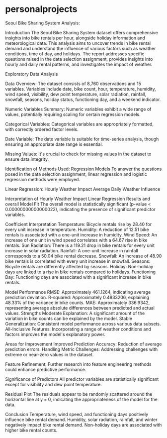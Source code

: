 # personalprojects

Seoul Bike Sharing System Analysis:

Introduction
The Seoul Bike Sharing System dataset offers comprehensive insights into bike rentals per hour, alongside holiday information and meteorological data. This analysis aims to uncover trends in bike rental demand and understand the influence of various factors such as weather conditions, time of day, and holidays. The report addresses specific questions raised in the data selection assignment, provides insights into hourly and daily rental patterns, and investigates the impact of weather.

Exploratory Data Analysis

Data Overview:
The dataset consists of 8,760 observations and 15 variables.
Variables include date, bike count, hour, temperature, humidity, wind speed, visibility, dew point temperature, solar radiation, rainfall, snowfall, seasons, holiday status, functioning day, and a weekend indicator.

Numeric Variables Summary:
Numeric variables exhibit a wide range of values, potentially requiring scaling for certain regression models.

Categorical Variables:
Categorical variables are appropriately formatted, with correctly ordered factor levels.

Date Variable:
The date variable is suitable for time-series analysis, though ensuring an appropriate date range is essential.

Missing Values:
It's crucial to check for missing values in the dataset to ensure data integrity.

Identification of Methods Used:
Regression Models
To answer the questions posed in the data selection assignment, linear regression and logistic regression methods were employed.

Linear Regression:
Hourly Weather Impact
Average Daily Weather Influence

Interpretation of Hourly Weather Impact Linear Regression Results and overall Model Fit
The overall model is statistically significant (p-value < 0.00000000000000022), indicating the presence of significant predictor variables.

Coefficient Interpretation
Temperature: Bicycle rentals rise by 28.40 for every unit increase in temperature.
Humidity: A reduction of 12.51 bike rentals is associated with a one-unit increase in humidity.
Wind Speed: An increase of one unit in wind speed correlates with a 64.67 rise in bike rentals.
Sun Radiation: There is a 119.21 drop in bike rentals for every unit increase in solar radiation.
Rainfall: A one-unit increase in rainfall corresponds to a 50.04 bike rental decrease.
Snowfall: An increase of 48.90 bike rentals is correlated with every unit increase in snowfall.
Seasons: Bicycle rentals are differently affected by seasons.
Holiday: Non-holiday days are linked to a rise in bike rentals compared to holidays.
Functioning Day: Functioning days are associated with a significant increase in bike rentals.

Model Performance
RMSE: Approximately 461.1264, indicating average prediction deviation.
R-squared: Approximately 0.4833206, explaining 48.33% of the variance in bike counts.
MAE: Approximately 336.9342, representing average absolute differences between predicted and actual values.
Strengths
Moderate Explanation: A significant amount of the variation in bike counts can be explained by the model.
Stable Generalization: Consistent model performance across various data subsets.
All-Inclusive Features: Incorporating a range of weather conditions and factors improves the model's explanatory power.

Areas for Improvement
Improved Prediction Accuracy: Reduction of average prediction errors.
Handling Metric Challenges: Addressing challenges with extreme or near-zero values in the dataset.

Feature Refinement: Further research into feature engineering methods could enhance predictive performance.

Significance of Predictors
All predictor variables are statistically significant except for visibility and dew point temperature.

Residual Plot
The residuals appear to be randomly scattered around the horizontal line at y = 0, indicating the appropriateness of the model for the data.

Conclusion
Temperature, wind speed, and functioning days positively influence bike rental demand.
Humidity, solar radiation, rainfall, and winter negatively impact bike rental demand.
Non-holiday days are associated with higher bike rental counts.
